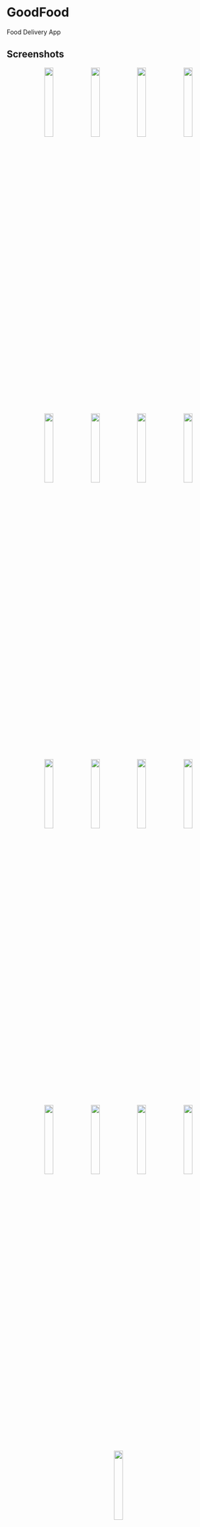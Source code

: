 # GoodFood
Food Delivery App

## Screenshots

<p align="center">


<img src="https://user-images.githubusercontent.com/76595188/209947093-363d1a1b-4c8d-4ced-b0ea-88a5b9a4459d.png" width="20%" /> 
<img src="https://user-images.githubusercontent.com/76595188/209947141-95bd13a0-022d-413f-b95d-e96632591021.png" width="20%" />  
<img src="https://user-images.githubusercontent.com/76595188/209947207-ec13d3df-d67c-43cd-9a62-17274fbe1f30.png" width="20%" />  
<img src="https://user-images.githubusercontent.com/76595188/209947251-387b5313-0221-49cb-9f97-228de8f2cf47.png" width="20%" />  
<img src="https://user-images.githubusercontent.com/76595188/209577297-779e4e02-30e7-4c03-b787-c59659e3f14f.png" width="20%" />  
<img src="https://user-images.githubusercontent.com/76595188/209577542-78678204-cc4f-4f80-af92-fcdb39e8ff8a.png" width="20%" />  
<img src="https://user-images.githubusercontent.com/76595188/209577541-c3741fb3-1714-44ac-9448-2b7f48d31fbb.png" width="20%" />  
<img src="https://user-images.githubusercontent.com/76595188/209577540-83f73a5e-805a-432b-98f2-fd7722ec44ce.png" width="20%" /> 
<img src="https://user-images.githubusercontent.com/76595188/209577537-3d1dd7e7-3a04-453b-b956-97e8e76dc305.png" width="20%" /> 
<img src="https://user-images.githubusercontent.com/76595188/209577535-d940e1ea-73d6-4620-8640-604f3fd8e991.png" width="20%" />  
<img src="https://user-images.githubusercontent.com/76595188/209577534-730007d5-fb08-4651-9f6c-33fe027b1d25.png" width="20%" />  
<img src="https://user-images.githubusercontent.com/76595188/209577521-59119e14-fa80-430c-8cee-2e20c6b79058.png" width="20%" />  
<img src="https://user-images.githubusercontent.com/76595188/209577525-421cb933-3317-4bb7-a8b1-8067c291566e.png" width="20%" />  
<img src="https://user-images.githubusercontent.com/76595188/209577528-3850381f-9aff-48d2-973e-88db8d1c63bf.png" width="20%" />  
<img src="https://user-images.githubusercontent.com/76595188/209577531-9ea0a373-5a1f-4a5f-abaf-fd524a01d361.png" width="20%" />  
<img src="https://user-images.githubusercontent.com/76595188/209577532-bc8d05f7-8e9b-4fa8-bfe2-7f6ee7752428.png" width="20%" />   
<img src="https://user-images.githubusercontent.com/76595188/209949745-4a06ecc4-5f25-4e28-902c-e0ddfbf2e6db.png" width="20%" />  


</p>



## Tech Stack
-UI: Xib
-Backend: Firebase
- Uikit
- Collection view 
- Table view 
- Search
- Picker View
- CocoPods

